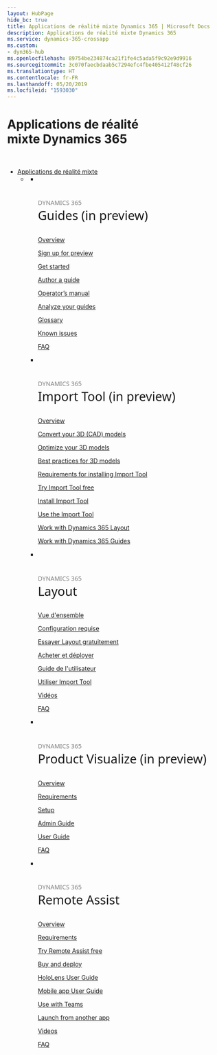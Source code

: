 ```yaml
---
layout: HubPage
hide_bc: true
title: Applications de réalité mixte Dynamics 365 | Microsoft Docs
description: Applications de réalité mixte Dynamics 365
ms.service: dynamics-365-crossapp
ms.custom:
- dyn365-hub
ms.openlocfilehash: 89754be234874ca21f1fe4c5ada5f9c92e9d9916
ms.sourcegitcommit: 3c070faecbdaab5c7294efc4fbe405412f48cf26
ms.translationtype: HT
ms.contentlocale: fr-FR
ms.lasthandoff: 05/20/2019
ms.locfileid: "1593030"
---
```

<div id="main" class="v2">
    <div class="container">
        <h1 class="">Applications de réalité mixte Dynamics 365</h1>
        <p>&#160;</p>
        <ul class="pivots">
            <li>
                <a href="#mixed-reality-apps">Applications de réalité mixte</a>
                <ul id="mixed-reality-apps" class="cardsF">
                    <li>
                        <a data-default="true" href="#mr-sub"></a>
                        <ul id="mr-sub" class="cardsF">
                            <li>
                                <div class="cardSize">
                                    <div class="cardPadding">
                                        <div class="card">
                                            <div class="cardImageOuter">
                                                <div class="cardImage">
                                                    <img alt="" src="/dynamics365/images/Guides_outline_36px_blue.svg">
                                                </div>
                                            </div>
                                            <div class="cardText">
                                                <h3 style="font-size: 1.8rem; font-weight: 500; font-family: segoe-ui, Segoe UI, Segoe WP, Frutiger, Helvetica Neue, Helvetica, sans-serif"><span style="font-size: 50%; color: #7f7f7f">DYNAMICS 365</span><br />Guides (in preview)</h3>
                                                <p><a href="/dynamics365/mixed-reality/guides/index">Overview</a></p>
                                                <p><a href="/dynamics365/mixed-reality/guides/setup">Sign up for preview</a></p>
                                                <p><a href="/dynamics365/mixed-reality/guides/get-started">Get started</a></p>
                                                <p><a href="/dynamics365/mixed-reality/guides/authoring-overview">Author a guide</a></p>
                                                <p><a href="/dynamics365/mixed-reality/guides/operator-guide">Operator’s manual</a></p>
                                                <p><a href="/dynamics365/mixed-reality/guides/analytics-guide">Analyze your guides</a></p>
                                                <p><a href="/dynamics365/mixed-reality/guides/glossary">Glossary</a></p>
                                                <p><a href="/dynamics365/mixed-reality/guides/known-issues">Known issues</a></p>
                                                <p><a href="/dynamics365/mixed-reality/guides/faq">FAQ</a></p>
                                            </div>
                                        </div>
                                    </div>
                                </div>
                            </li>
                            <li>
                                <div class="cardSize">
                                    <div class="cardPadding">
                                        <div class="card">
                                            <div class="cardImageOuter">
                                                <div class="cardImage">
                                                    <img alt="" src="/dynamics365/images/ImportMixedRealityLayoutLogoExtensions-03.svg">
                                                </div>
                                            </div>
                                            <div class="cardText">
                                                <h3 style="font-size: 1.8rem; font-weight: 500; font-family: segoe-ui, Segoe UI, Segoe WP, Frutiger, Helvetica Neue, Helvetica, sans-serif"><span style="font-size: 50%; color: #7f7f7f">DYNAMICS 365</span><br />Import Tool (in preview)</h3>
                                                <p><a href="/dynamics365/mixed-reality/import-tool/index">Overview</a></p>
                                                <p><a href="/dynamics365/mixed-reality/import-tool/convert-models">Convert your 3D (CAD) models</a></p>
                                                <p><a href="/dynamics365/mixed-reality/import-tool/optimize-models">Optimize your 3D models</a></p>
                                                <p><a href="/dynamics365/mixed-reality/import-tool/best-practices">Best practices for 3D models</a></p>
                                                <p><a href="/dynamics365/mixed-reality/import-tool/requirements">Requirements for installing Import Tool</a></p>
                                                <p><a href="/dynamics365/mixed-reality/import-tool/try-import-tool-free">Try Import Tool free</a></p>
                                                <p><a href="/dynamics365/mixed-reality/import-tool/install">Install Import Tool</a></p>
                                                <p><a href="/dynamics365/mixed-reality/import-tool/import-tool">Use the Import Tool</a></p>
                                                <p><a href="/dynamics365/mixed-reality/import-tool/layout">Work with Dynamics 365 Layout</a></p>
                                                <p><a href="/dynamics365/mixed-reality/import-tool/guides">Work with Dynamics 365 Guides</a></p>
                                            </div>
                                        </div>
                                    </div>
                                </div>
                            </li>
                            <li>
                                <div class="cardSize">
                                    <div class="cardPadding">
                                        <div class="card">
                                            <div class="cardImageOuter">
                                                <div class="cardImage">
                                                    <img alt="" src="/dynamics365/images/Layout_outline_36px_blue.svg">
                                                </div>
                                            </div>
                                            <div class="cardText">
                                                <h3 style="font-size: 1.8rem; font-weight: 500; font-family: segoe-ui, Segoe UI, Segoe WP, Frutiger, Helvetica Neue, Helvetica, sans-serif"><span style="font-size: 50%; color: #7f7f7f">DYNAMICS 365</span><br />Layout</h3>
                                                <p><a href="/dynamics365/mixed-reality/layout/index">Vue d'ensemble</a></p>
                                                <p><a href="/dynamics365/mixed-reality/layout/requirements">Configuration requise</a></p>
                                                <p><a href="/dynamics365/mixed-reality/layout/try-layout-free">Essayer Layout gratuitement</a></p>
                                                <p><a href="/dynamics365/mixed-reality/layout/buy-and-deploy">Acheter et déployer</a></p>
                                                <p><a href="/dynamics365/mixed-reality/layout/user-guide">Guide de l'utilisateur</a></p>
                                                <p><a href="/dynamics365/mixed-reality/layout/import-tool">Utiliser Import Tool</a></p>
                                                <p><a href="/dynamics365/mixed-reality/layout/videos">Vidéos</a></p>
                                                <p><a href="/dynamics365/mixed-reality/layout/faq">FAQ</a></p>
                                            </div>
                                        </div>
                                    </div>
                                </div>
                            </li>
                            <li>
                                <div class="cardSize">
                                    <div class="cardPadding">
                                        <div class="card">
                                            <div class="cardImageOuter">
                                                <div class="cardImage">
                                                    <img alt="" src="/dynamics365/images/ProductVisualize_outline_36px_blue.svg">
                                                </div>
                                            </div>
                                            <div class="cardText">
                                                <h3 style="font-size: 1.8rem; font-weight: 500; font-family: segoe-ui, Segoe UI, Segoe WP, Frutiger, Helvetica Neue, Helvetica, sans-serif"><span style="font-size: 50%; color: #7f7f7f">DYNAMICS 365</span><br />Product Visualize (in preview)</h3>
                                                <p><a href="/dynamics365/mixed-reality/product-visualize/index">Overview</a></p>
                                                <p><a href="/dynamics365/mixed-reality/product-visualize/requirements">Requirements</a></p>
                                                <p><a href="/dynamics365/mixed-reality/product-visualize/setup">Setup</a></p>
                                                <p><a href="/dynamics365/mixed-reality/product-visualize/admin-guide">Admin Guide</a></p>
                                                <p><a href="/dynamics365/mixed-reality/product-visualize/user-guide">User Guide</a></p>
                                                <p><a href="/dynamics365/mixed-reality/product-visualize/faq">FAQ</a></p>
                                            </div>
                                        </div>
                                    </div>
                                </div>
                            </li>
                            <li>
                                <div class="cardSize">
                                    <div class="cardPadding">
                                        <div class="card">
                                            <div class="cardImageOuter">
                                                <div class="cardImage">
                                                    <img alt="" src="/dynamics365/images/RemoteAssist_outline_36px_blue.svg">
                                                </div>
                                            </div>
                                            <div class="cardText">
                                                <h3 style="font-size: 1.8rem; font-weight: 500; font-family: segoe-ui, Segoe UI, Segoe WP, Frutiger, Helvetica Neue, Helvetica, sans-serif"><span style="font-size: 50%; color: #7f7f7f">DYNAMICS 365</span><br />Remote Assist</h3>
                                                <p><a href="/dynamics365/mixed-reality/remote-assist/index">Overview</a></p>
                                                <p><a href="/dynamics365/mixed-reality/remote-assist/requirements">Requirements</a></p>
                                                <p><a href="/dynamics365/mixed-reality/remote-assist/try-remote-assist-free">Try Remote Assist free</a></p>
                                                <p><a href="/dynamics365/mixed-reality/remote-assist/buy-and-deploy">Buy and deploy</a></p>
                                                <p><a href="/dynamics365/mixed-reality/remote-assist/user-guide">HoloLens User Guide</a></p>
                                                <p><a href="/dynamics365/mixed-reality/remote-assist/mobile-app">Mobile app User Guide</a></p>
                                                <p><a href="/dynamics365/mixed-reality/remote-assist/use-microsoft-teams-with-remote-assist">Use with Teams</a></p>
                                                <p><a href="/dynamics365/mixed-reality/remote-assist/protocol-activation">Launch from another app</a></p>
                                                <p><a href="/dynamics365/mixed-reality/remote-assist/videos">Videos</a></p>
                                                <p><a href="/dynamics365/mixed-reality/remote-assist/faq">FAQ</a></p>
                                            </div>
                                        </div>
                                    </div>
                                </div>
                            </li>
                        </ul>
                    </li>
                </ul>
            </li>
        </ul>
    </div>
</div>